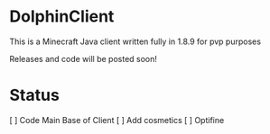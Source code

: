 # DolphinClient
This is a Minecraft Java client written fully in 1.8.9 for pvp purposes


Releases and code will be posted soon!


# Status

[ ] Code Main Base of Client
[ ] Add cosmetics
[ ] Optifine
